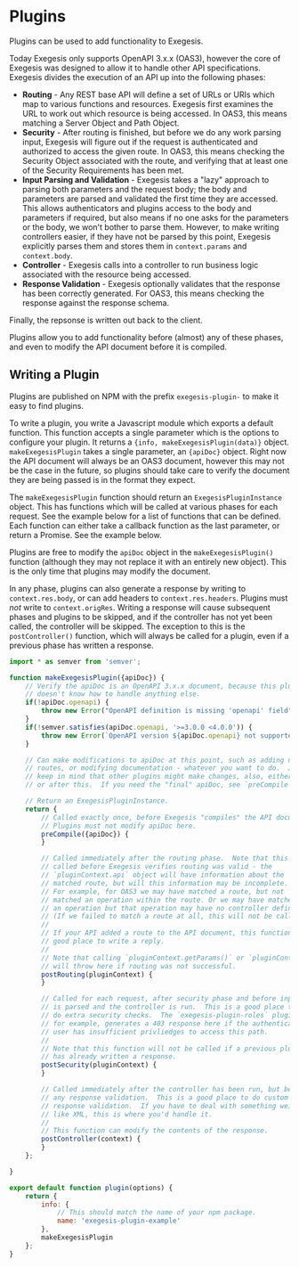 # Plugins

Plugins can be used to add functionality to Exegesis.

Today Exegesis only supports OpenAPI 3.x.x (OAS3), however the core of Exegesis
was designed to allow it to handle other API specifications.  Exegesis
divides the execution of an API up into the following phases:

* **Routing** - Any REST base API will define a set of URLs or URIs which map to
  various functions and resources.  Exegesis first examines the URL to work out
  which resource is being accessed.  In OAS3, this means matching a Server
  Object and Path Object.
* **Security** - After routing is finished, but before we do any work parsing input,
  Exegesis will figure out if the request is authenticated and authorized to
  access the given route.  In OAS3, this means checking the Security Object
  associated with the route, and verifying that at least one of the Security
  Requirements has been met.
* **Input Parsing and Validation** - Exegesis takes a "lazy" approach to parsing
  both parameters and the request body; the body and parameters are parsed
  and validated the first time they are accessed.  This allows authenticators
  and plugins access to the body and parameters if required, but also means
  if no one asks for the parameters or the body, we won't bother to parse
  them.  However, to make writing controllers easier, if they have not be parsed
  by this point, Exegesis explicitly parses them and stores them in
  `context.params` and `context.body`.
* **Controller** - Exegesis calls into a controller to run business logic
  associated with the resource being accessed.
* **Response Validation** - Exegesis optionally validates that the response
  has been correctly generated.  For OAS3, this means checking the response
  against the response schema.

Finally, the repsonse is written out back to the client.

Plugins allow you to add functionality before (almost) any of these phases,
and even to modify the API document before it is compiled.

## Writing a Plugin

Plugins are published on NPM with the prefix `exegesis-plugin-` to make it
easy to find plugins.

To write a plugin, you write a Javascript module which exports a default function.
This function accepts a single parameter which is the options to configure
your plugin.  It returns a `{info, makeExegesisPlugin(data)}` object.
`makeExegesisPlugin` takes a single parameter, an `{apiDoc}` object.  Right now
the API document will always be an OAS3 document, however this may not be the
case in the future, so plugins should take care to verify the document they are
being passed is in the format they expect.

The `makeExegesisPlugin` function should return an `ExegesisPluginInstance`
object.  This has functions which will be called at various phases for each
request.  See the example below for a list of functions that can be defined.
Each function can either take a callback function as the last parameter, or
return a Promise.  See the example below.

Plugins are free to modify the `apiDoc` object in the `makeExegesisPlugin()`
function (although they may not replace it with an entirely new object).  This
is the only time that plugins may modify the document.

In any phase, plugins can also generate a response by writing to
`context.res.body`, or can add headers to `context.res.headers`.  Plugins must
*not* write to `context.origRes`.  Writing a response will cause subsequent
phases and plugins to be skipped, and if the controller has not yet been called,
the controller will be skipped.  The exception to this is the `postController()`
function, which will always be called for a plugin, even if a previous phase has
written a response.

```js
import * as semver from 'semver';

function makeExegesisPlugin({apiDoc}) {
    // Verify the apiDoc is an OpenAPI 3.x.x document, because this plugin
    // doesn't know how to handle anything else.
    if(!apiDoc.openapi) {
        throw new Error("OpenAPI definition is missing 'openapi' field");
    }
    if(!semver.satisfies(apiDoc.openapi, '>=3.0.0 <4.0.0')) {
        throw new Error(`OpenAPI version ${apiDoc.openapi} not supported`);
    }

    // Can make modifications to apiDoc at this point, such as adding new
    // routes, or modifying documentation - whatever you want to do.  Just
    // keep in mind that other plugins might make changes, also, either before
    // or after this.  If you need the "final" apiDoc, see `preCompile`.

    // Return an ExegesisPluginInstance.
    return {
        // Called exactly once, before Exegesis "compiles" the API document.
        // Plugins must not modify apiDoc here.
        preCompile({apiDoc}) {
        }

        // Called immediately after the routing phase.  Note that this is
        // called before Exegesis verifies routing was valid - the
        // `pluginContext.api` object will have information about the
        // matched route, but will this information may be incomplete.
        // For example, for OAS3 we may have matched a route, but not
        // matched an operation within the route. Or we may have matched
        // an operation but that operation may have no controller defined.
        // (If we failed to match a route at all, this will not be called.)
        //
        // If your API added a route to the API document, this function is a
        // good place to write a reply.
        //
        // Note that calling `pluginContext.getParams()` or `pluginContext.getBody()`
        // will throw here if routing was not successful.
        postRouting(pluginContext) {
        }

        // Called for each request, after security phase and before input
        // is parsed and the controller is run.  This is a good place to
        // do extra security checks.  The `exegesis-plugin-roles` plugin,
        // for example, generates a 403 response here if the authenticated
        // user has insufficient privliedges to access this path.
        //
        // Note that this function will not be called if a previous pluing
        // has already written a response.
        postSecurity(pluginContext) {
        }

        // Called immediately after the controller has been run, but before
        // any response validation.  This is a good place to do custom
        // response validation.  If you have to deal with something weird
        // like XML, this is where you'd handle it.
        //
        // This function can modify the contents of the response.
        postController(context) {
        }
    };

}

export default function plugin(options) {
    return {
        info: {
            // This should match the name of your npm package.
            name: 'exegesis-plugin-example'
        },
        makeExegesisPlugin
    };
}
```